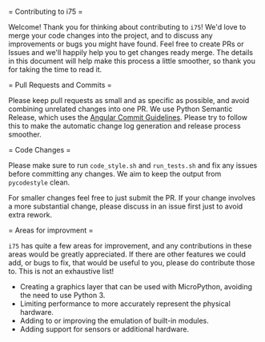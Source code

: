 = Contributing to i75 =

Welcome! Thank you for thinking about contributing to `i75`! We'd love to merge your code changes into the project, and to discuss any improvements or bugs you might have found. Feel free to create PRs or Issues and we'll happily help you to get changes ready merge. The details in this document will help make this process a little smoother, so thank you for taking the time to read it.

= Pull Requests and Commits =

Please keep pull requests as small and as specific as possible, and avoid combining unrelated changes into one PR. We use Python Semantic Release, which uses the [Angular Commit Guidelines](https://github.com/angular/angular.js/blob/master/DEVELOPERS.md#commits). Please try to follow this to make the automatic change log generation and release process smoother.

= Code Changes =

Please make sure to run `code_style.sh` and `run_tests.sh` and fix any issues before committing any changes. We aim to keep the output from `pycodestyle` clean.

For smaller changes feel free to just submit the PR. If your change involves a more substantial change, please discuss in an issue first just to avoid extra rework.

= Areas for improvment =

`i75` has quite a few areas for improvement, and any contributions in these areas would be greatly appreciated. If there are
other features we could add, or bugs to fix, that would be useful to you, please do contribute those to. This is not an
exhaustive list!

* Creating a graphics layer that can be used with MicroPython, avoiding the need to use Python 3.
* Limiting performance to more accurately represent the physical hardware.
* Adding to or improving the emulation of built-in modules.
* Adding support for sensors or additional hardware.
